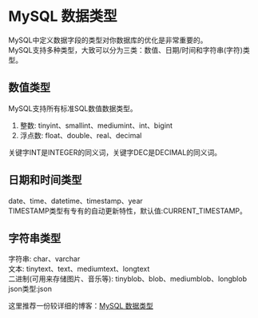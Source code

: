 # MySQL 数据类型

MySQL中定义数据字段的类型对你数据库的优化是非常重要的。  
MySQL支持多种类型，大致可以分为三类：数值、日期/时间和字符串\(字符\)类型。

## 数值类型

MySQL支持所有标准SQL数值数据类型。

1. 整数: tinyint、smallint、mediumint、int、bigint
2. 浮点数: float、double、real、decimal

关键字INT是INTEGER的同义词，关键字DEC是DECIMAL的同义词。

## 日期和时间类型

date、time、datetime、timestamp、year  
TIMESTAMP类型有专有的自动更新特性，默认值:CURRENT\_TIMESTAMP。

## 字符串类型

字符串: char、varchar  
文本: tinytext、text、mediumtext、longtext  
二进制\(可用来存储图片、音乐等\): tinyblob、blob、mediumblob、longblob  
json类型:json



这里推荐一份较详细的博客：[MySQL 数据类型](http://www.cnblogs.com/zbseoag/archive/2013/03/19/2970004.html)

